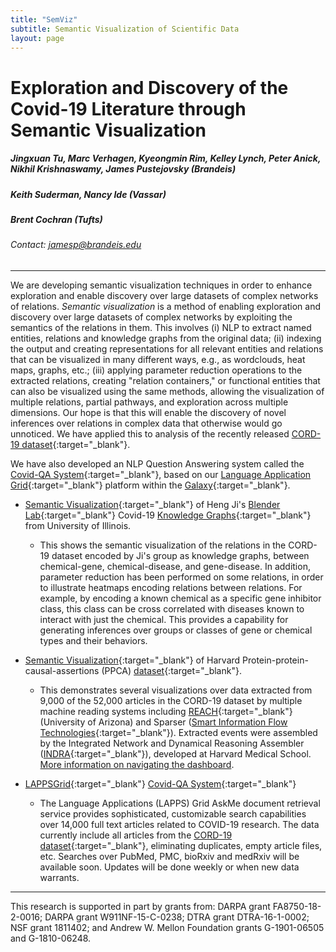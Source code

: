 ```yaml
---
title: "SemViz"
subtitle: Semantic Visualization of Scientific Data
layout: page
---
```


# Exploration and Discovery of the Covid-19 Literature through Semantic Visualization

##### Jingxuan Tu, Marc Verhagen, Kyeongmin Rim, Kelley Lynch, Peter Anick, Nikhil Krishnaswamy, James Pustejovsky (Brandeis)
##### Keith Suderman, Nancy Ide (Vassar)
##### Brent Cochran (Tufts)
###### Contact: [jamesp@brandeis.edu](mailto:jamesp@brandeis.edu)
---

We are developing semantic visualization techniques in order to enhance  exploration and enable discovery over large datasets of complex networks of relations. *Semantic visualization* is a method of enabling exploration and
discovery over large datasets of complex networks by exploiting the
semantics of the relations in them.  This involves (i) NLP to extract
named entities, relations and knowledge graphs from the original data;
(ii) indexing the output and creating representations for all relevant
entities and relations that can be visualized in many different ways,
e.g., as wordclouds, heat maps, graphs, etc.; (iii) applying parameter
reduction operations to the extracted relations, creating "relation
containers," or functional entities that can also be visualized using
the same methods, allowing the visualization of multiple relations,
partial pathways, and exploration across multiple dimensions.  Our
hope is that this will enable the discovery of novel inferences over
relations in complex data that otherwise would go unnoticed. 
We have applied this to analysis of the recently released [CORD-19 dataset](https://www.kaggle.com/allen-institute-for-ai/CORD-19-research-challenge){:target="_blank"}. 

We have also developed an NLP Question Answering system called the [Covid-QA System](http://services.lappsgrid.org/eager/ask){:target="_blank"}, based on our [Language Application Grid](https://galaxy.lappsgrid.org/){:target="_blank"} platform within the [Galaxy](https://galaxyproject.org/){:target="_blank"}. 

 

* [Semantic Visualization](http://morbius.cs-i.brandeis.edu:23762/app/kibana#/dashboard/51bf2350-79d4-11ea-84c5-0f2dcbb991c3){:target="_blank"} of Heng Ji's [Blender Lab](http://blender.cs.illinois.edu/covid19/){:target="_blank"} Covid-19 [Knowledge Graphs](http://blender.cs.illinois.edu/covid19/){:target="_blank"} from University of Illinois.
  * This shows the semantic visualization of the relations in the CORD-19 dataset encoded by Ji's group as knowledge graphs, between chemical-gene, chemical-disease, and gene-disease. In addition, parameter reduction has been performed on some relations, in order to illustrate heatmaps encoding relations between relations. For example, by encoding a known chemical as a specific gene inhibitor class, this class can be cross correlated with diseases  known to interact with just the chemical. This provides a capability for generating inferences over groups or classes of gene or chemical types and their behaviors. 
  
* [Semantic Visualization](http://morbius.cs-i.brandeis.edu:23762/app/kibana#/dashboard/2b613e90-7cf0-11ea-8a44-496b85e05ba5){:target="_blank"} of Harvard Protein-protein-causal-assertions (PPCA) [dataset](http://ndexbio.org/#/network/a8c0decc-6bbb-11ea-bfdc-0ac135e8bacf){:target="_blank"}.
  * This demonstrates several visualizations over data extracted from 9,000 of the 52,000 articles in the CORD-19 dataset by multiple machine reading systems including [REACH](http://agathon.sista.arizona.edu:8080/odinweb/){:target="_blank"} (University of Arizona) and Sparser ([Smart Information Flow Technologies](https://www.sift.net/){:target="_blank"}). Extracted events were assembled by the Integrated Network and Dynamical Reasoning Assembler ([INDRA](https://indralab.github.io){:target="_blank"}), developed at Harvard Medical School. <a href="https://www.semviz.org/INDRA-PPI/" target="_blank">More information on navigating the dashboard</a>.


* [LAPPSGrid](http://www.lappsgrid.org/){:target="_blank"} [Covid-QA System](http://services.lappsgrid.org/eager/ask){:target="_blank"}
  * The Language Applications (LAPPS) Grid AskMe document retrieval service provides sophisticated, customizable search capabilities over 14,000 full text articles related to COVID-19 research. The data currently include all articles from the [CORD-19 dataset](https://pages.semanticscholar.org/coronavirus-research){:target="_blank"}, eliminating duplicates, empty article files, etc. Searches over PubMed, PMC, bioRxiv and medRxiv will be available soon. Updates will be done weekly or when new data warrants.

---
 
This research is supported in part by grants from: DARPA grant
 FA8750-18-2-0016; DARPA grant W911NF-15-C-0238; DTRA grant
 DTRA-16-1-0002; NSF grant 1811402; and  Andrew W. Mellon  Foundation grants G-1901-06505 and G-1810-06248. 
 
